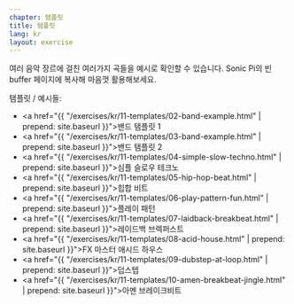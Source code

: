 ```yaml
---
chapter: 탬플릿
title: 탬플릿
lang: kr
layout: exercise
---
```


여러 음악 장르에 걸친 여러가지 곡들을 예시로 확인할 수 있습니다. Sonic Pi의 빈 buffer 페이지에 복사해 마음껏 활용해보세요.

탬플릿 / 예시들:

- <a href="{{ "/exercises/kr/11-templates/02-band-example.html" | prepend: site.baseurl }}">밴드 탬플릿 1 </a>
- <a href="{{ "/exercises/kr/11-templates/03-band-example.html" | prepend: site.baseurl }}">밴드 탬플릿 2</a>
- <a href="{{ "/exercises/kr/11-templates/04-simple-slow-techno.html" | prepend: site.baseurl }}">심플 슬로우 테크노</a>
- <a href="{{ "/exercises/kr/11-templates/05-hip-hop-beat.html" | prepend: site.baseurl }}">힙합 비트</a>
- <a href="{{ "/exercises/kr/11-templates/06-play-pattern-fun.html" | prepend: site.baseurl }}">플레이 패턴</a>
- <a href="{{ "/exercises/kr/11-templates/07-laidback-breakbeat.html" | prepend: site.baseurl }}">레이드백 브렉퍼스트</a>
- <a href="{{ "/exercises/kr/11-templates/08-acid-house.html" | prepend: site.baseurl }}">FX 마스터 애시드 하우스</a>
- <a href="{{ "/exercises/kr/11-templates/09-dubstep-at-loop.html" | prepend: site.baseurl }}">덥스텝</a>
- <a href="{{ "/exercises/kr/11-templates/10-amen-breakbeat-jingle.html" | prepend: site.baseurl }}">아멘 브레이크비트</a>
